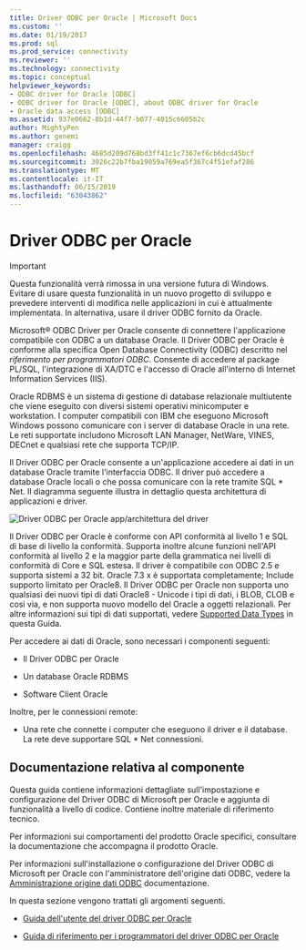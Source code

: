 ```yaml
---
title: Driver ODBC per Oracle | Microsoft Docs
ms.custom: ''
ms.date: 01/19/2017
ms.prod: sql
ms.prod_service: connectivity
ms.reviewer: ''
ms.technology: connectivity
ms.topic: conceptual
helpviewer_keywords:
- ODBC driver for Oracle [ODBC]
- ODBC driver for Oracle [ODBC], about ODBC driver for Oracle
- Oracle data access [ODBC]
ms.assetid: 937e0662-8b1d-44f7-b077-4015c6605b2c
author: MightyPen
ms.author: genemi
manager: craigg
ms.openlocfilehash: 4685d209d768bd3ff41c1c7367ef6cb6dcd45bcf
ms.sourcegitcommit: 3026c22b7fba19059a769ea5f367c4f51efaf286
ms.translationtype: MT
ms.contentlocale: it-IT
ms.lasthandoff: 06/15/2019
ms.locfileid: "63043862"
---
```

# <a name="odbc-driver-for-oracle"></a>Driver ODBC per Oracle
> [!IMPORTANT]  
>  Questa funzionalità verrà rimossa in una versione futura di Windows. Evitare di usare questa funzionalità in un nuovo progetto di sviluppo e prevedere interventi di modifica nelle applicazioni in cui è attualmente implementata. In alternativa, usare il driver ODBC fornito da Oracle.  
  
 Microsoft® ODBC Driver per Oracle consente di connettere l'applicazione compatibile con ODBC a un database Oracle. Il Driver ODBC per Oracle è conforme alla specifica Open Database Connectivity (ODBC) descritto nel *riferimento per programmatori ODBC*. Consente di accedere al package PL/SQL, l'integrazione di XA/DTC e l'accesso di Oracle all'interno di Internet Information Services (IIS).  
  
 Oracle RDBMS è un sistema di gestione di database relazionale multiutente che viene eseguito con diversi sistemi operativi minicomputer e workstation. I computer compatibili con IBM che eseguono Microsoft Windows possono comunicare con i server di database Oracle in una rete. Le reti supportate includono Microsoft LAN Manager, NetWare, VINES, DECnet e qualsiasi rete che supporta TCP/IP.  
  
 Il Driver ODBC per Oracle consente a un'applicazione accedere ai dati in un database Oracle tramite l'interfaccia ODBC. Il driver può accedere a database Oracle locali o che possa comunicare con la rete tramite SQL * Net. Il diagramma seguente illustra in dettaglio questa architettura di applicazioni e driver.  
  
 ![Driver ODBC per Oracle app&#47;architettura del driver](../../odbc/microsoft/media/orcdrvsdkarch.gif "OrcDrvSDKArch")  
  
 Il Driver ODBC per Oracle è conforme con API conformità al livello 1 e SQL di base di livello la conformità. Supporta inoltre alcune funzioni nell'API conformità al livello 2 e la maggior parte della grammatica nei livelli di conformità di Core e SQL estesa. Il driver è compatibile con ODBC 2.5 e supporta sistemi a 32 bit. Oracle 7.3 x è supportata completamente; Include supporto limitato per Oracle8. Il Driver ODBC per Oracle non supporta uno qualsiasi dei nuovi tipi di dati Oracle8 - Unicode i tipi di dati, i BLOB, CLOB e così via, e non supporta nuovo modello del Oracle a oggetti relazionali. Per altre informazioni sui tipi di dati supportati, vedere [Supported Data Types](../../odbc/microsoft/supported-data-types-odbc-driver-for-oracle.md) in questa Guida.  
  
 Per accedere ai dati di Oracle, sono necessari i componenti seguenti:  
  
-   Il Driver ODBC per Oracle  
  
-   Un database Oracle RDBMS  
  
-   Software Client Oracle  
  
 Inoltre, per le connessioni remote:  
  
-   Una rete che connette i computer che eseguono il driver e il database. La rete deve supportare SQL * Net connessioni.  
  
## <a name="component-documentation"></a>Documentazione relativa al componente  
 Questa guida contiene informazioni dettagliate sull'impostazione e configurazione del Driver ODBC di Microsoft per Oracle e aggiunta di funzionalità a livello di codice. Contiene inoltre materiale di riferimento tecnico.  
  
 Per informazioni sui comportamenti del prodotto Oracle specifici, consultare la documentazione che accompagna il prodotto Oracle.  
  
 Per informazioni sull'installazione o configurazione del Driver ODBC di Microsoft per Oracle con l'amministratore dell'origine dati ODBC, vedere la [Amministrazione origine dati ODBC](../../odbc/admin/odbc-data-source-administrator.md) documentazione.  
  
 In questa sezione vengono trattati gli argomenti seguenti.  
  
-   [Guida dell'utente del driver ODBC per Oracle](../../odbc/microsoft/odbc-driver-for-oracle-user-s-guide.md)  
  
-   [Guida di riferimento per i programmatori del driver ODBC per Oracle](../../odbc/microsoft/odbc-driver-for-oracle-programmer-s-reference.md)

